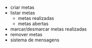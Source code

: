 - criar metas
- listar metas
  - metas realizadas
  - metas abertas
- marcar/desmarcar metas realizadas
- remover metas
- sistema de mensagens
